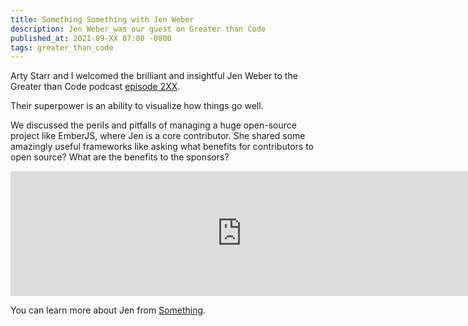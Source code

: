 ```yaml
---
title: Something Something with Jen Weber
description: Jen Weber was our guest on Greater than Code
published_at: 2021-09-XX 07:00 -0800
tags: greater_than_code
---
```


Arty Starr and I welcomed the brilliant and insightful Jen Weber to the Greater
than Code podcast [episode 2XX](https://www.greaterthancode.com/XXX).

Their superpower is an ability to visualize how things go well.

We discussed the perils and pitfalls of managing a huge open-source project like
EmberJS, where Jen is a core contributor. She shared some amazingly useful
frameworks like asking what benefits for contributors to open source? What are
the benefits to the sponsors?

<iframe src="https://player.fireside.fm/v2/XXXXXX?theme=dark" width="740" height="200" frameborder="0" scrolling="no"></iframe>

You can learn more about Jen from [Something](URL).
